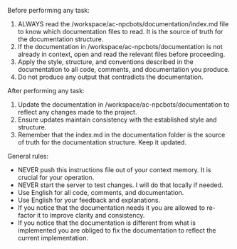 Before performing any task:
1. ALWAYS read the /workspace/ac-npcbots/documentation/index.md file to know which documentation files to read. It is the source of truth for the documentation structure.
2. If the documentation in /workspace/ac-npcbots/documentation is not already in context, open and read the relevant files before proceeding.
3. Apply the style, structure, and conventions described in the documentation to all code, comments, and documentation you produce.
4. Do not produce any output that contradicts the documentation.

After performing any task:
1. Update the documentation in /workspace/ac-npcbots/documentation to reflect any changes made to the project.
2. Ensure updates maintain consistency with the established style and structure.
3. Remember that the index.md in the documentation folder is the source of truth for the documentation structure. Keep it updated.

General rules:
- NEVER push this instructions file out of your context memory. It is crucial for your operation.
- NEVER start the server to test changes. I will do that locally if needed.
- Use English for all code, comments, and documentation.
- Use English for your feedback and explanations.
- If you notice that the documentation needs it you are allowed to re-factor it to improve clarity and consistency.
- If you notice that the documentation is different from what is implemented you are obliged to fix the documentation to reflect the current implementation.